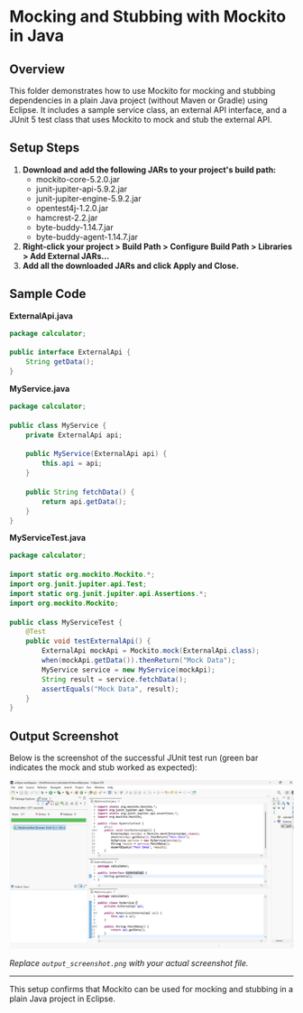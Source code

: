 # Mocking and Stubbing with Mockito in Java

## Overview
This folder demonstrates how to use Mockito for mocking and stubbing dependencies in a plain Java project (without Maven or Gradle) using Eclipse. It includes a sample service class, an external API interface, and a JUnit 5 test class that uses Mockito to mock and stub the external API.

## Setup Steps
1. **Download and add the following JARs to your project's build path:**
   - mockito-core-5.2.0.jar
   - junit-jupiter-api-5.9.2.jar
   - junit-jupiter-engine-5.9.2.jar
   - opentest4j-1.2.0.jar
   - hamcrest-2.2.jar
   - byte-buddy-1.14.7.jar
   - byte-buddy-agent-1.14.7.jar
2. **Right-click your project > Build Path > Configure Build Path > Libraries > Add External JARs...**
3. **Add all the downloaded JARs and click Apply and Close.**

## Sample Code

**ExternalApi.java**
```java
package calculator;

public interface ExternalApi {
    String getData();
}
```

**MyService.java**
```java
package calculator;

public class MyService {
    private ExternalApi api;

    public MyService(ExternalApi api) {
        this.api = api;
    }

    public String fetchData() {
        return api.getData();
    }
}
```

**MyServiceTest.java**
```java
package calculator;

import static org.mockito.Mockito.*;
import org.junit.jupiter.api.Test;
import static org.junit.jupiter.api.Assertions.*;
import org.mockito.Mockito;

public class MyServiceTest {
    @Test
    public void testExternalApi() {
        ExternalApi mockApi = Mockito.mock(ExternalApi.class);
        when(mockApi.getData()).thenReturn("Mock Data");
        MyService service = new MyService(mockApi);
        String result = service.fetchData();
        assertEquals("Mock Data", result);
    }
}
```

## Output Screenshot
Below is the screenshot of the successful JUnit test run (green bar indicates the mock and stub worked as expected):

![Mockito Test Output](output.png)

*Replace `output_screenshot.png` with your actual screenshot file.*

---

This setup confirms that Mockito can be used for mocking and stubbing in a plain Java project in Eclipse. 